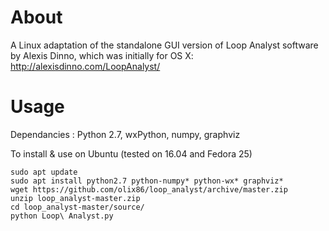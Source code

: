 # About

A Linux adaptation of the standalone GUI version of Loop Analyst software by Alexis Dinno, which was initially for OS X:
http://alexisdinno.com/LoopAnalyst/


# Usage

Dependancies : Python 2.7, wxPython, numpy, graphviz

To install & use on Ubuntu (tested on 16.04 and Fedora 25)
```
sudo apt update
sudo apt install python2.7 python-numpy* python-wx* graphviz*
wget https://github.com/olix86/loop_analyst/archive/master.zip
unzip loop_analyst-master.zip
cd loop_analyst-master/source/
python Loop\ Analyst.py
```
